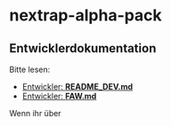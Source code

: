 # nextrap-alpha-pack


## Entwicklerdokumentation

Bitte lesen:

- [Entwickler: **README_DEV.md**](README_DEV.md)
- [Entwickler: **FAW.md**](FAW.md)

Wenn ihr über 
